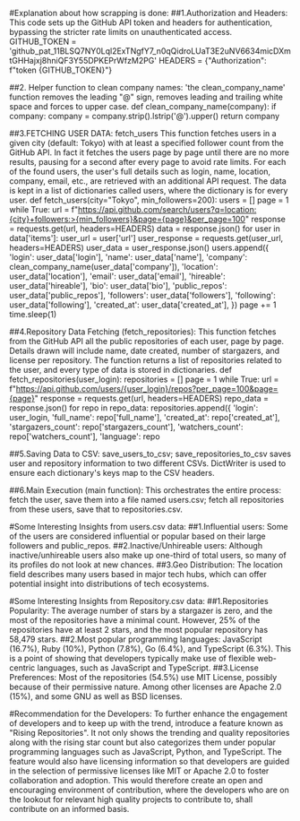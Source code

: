 #Explanation about how scrapping is done:
  ##1.Authorization and Headers: 
    This code sets up the GitHub API token and headers for authentication, bypassing the stricter rate limits on unauthenticated access.
      GITHUB_TOKEN = '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'
      HEADERS = {"Authorization": f"token {GITHUB_TOKEN}"}
  
  ##2. Helper function to clean company names: 
    'the clean_company_name' function removes the leading "@" sign, removes leading and trailing white space and forces to upper case.
      def clean_company_name(company):
          if company:
              company = company.strip().lstrip('@').upper()
          return company
     
  ##3.FETCHING USER DATA: fetch_users
    This function fetches users in a given city (default: Tokyo) with at least a specified follower count from the GitHub API.
  In fact it fetches the users page by page until there are no more results, pausing for a second after every page to avoid rate limits.
  For each of the found users, the user's full details such as login, name, location, company, email, etc., are retrieved with an additional API request.
  The data is kept in a list of dictionaries called users, where the dictionary is for every user.
      def fetch_users(city="Tokyo", min_followers=200):
          users = []
          page = 1
          while True:
              url = f"https://api.github.com/search/users?q=location:{city}+followers:>{min_followers}&page={page}&per_page=100"
              response = requests.get(url, headers=HEADERS)
              data = response.json()
                      for user in data['items']:
                  user_url = user['url']
                  user_response = requests.get(user_url, headers=HEADERS)
                  user_data = user_response.json()
                  users.append({
                      'login': user_data['login'],
                      'name': user_data['name'],
                      'company': clean_company_name(user_data['company']),
                      'location': user_data['location'],
                      'email': user_data['email'],
                      'hireable': user_data['hireable'],
                      'bio': user_data['bio'],
                      'public_repos': user_data['public_repos'],
                      'followers': user_data['followers'],
                      'following': user_data['following'],
                      'created_at': user_data['created_at'],
                  })
              page += 1
              time.sleep(1)
  
  ##4.Repository Data Fetching (fetch_repositories):
    This function fetches from the GitHub API all the public repositories of each user, page by page. Details drawn will include name, date created, number of stargazers, and license per repository. The function returns a list of repositories related to the user, and every type of data is stored in dictionaries.
      def fetch_repositories(user_login):
          repositories = []
          page = 1
          while True:
              url = f"https://api.github.com/users/{user_login}/repos?per_page=100&page={page}"
              response = requests.get(url, headers=HEADERS)
              repo_data = response.json()
                      for repo in repo_data:
                  repositories.append({
                      'login': user_login,
                      'full_name': repo['full_name'],
                      'created_at': repo['created_at'],
                      'stargazers_count': repo['stargazers_count'],
                      'watchers_count': repo['watchers_count'],
                      'language': repo
  
  ##5.Saving Data to CSV:
    save_users_to_csv; save_repositories_to_csv saves user and repository information to two different CSVs. DictWriter is used to ensure each dictionary's keys map to the CSV headers. 
  
  ##6.Main Execution (main function): 
    This orchestrates the entire process: fetch the user, save them into a file named users.csv; fetch all repositories from these users, save that to repositories.csv.


#Some Interesting Insights from users.csv data:
  ##1.Influential users: 
    Some of the users are considered influential or popular based on their large followers and public_repos.
  ##2.Inactive/Unhireable users:
    Although inactive/unhireable users also make up one-third of total users, so many of its profiles do not look at new chances.
  ##3.Geo Distribution: 
    The location field describes many users based in major tech hubs, which can offer potential insight into distributions of tech ecosystems.


#Some Interesting Insights from Repository.csv data:
  ##1.Repositories Popularity: 
    The average number of stars by a stargazer is zero, and the most of the repositories have a minimal count. However, 25% of the repositories have at least 2 stars, and the most popular repository has 58,479 stars.
  ##2.Most popular programming languages: 
    JavaScript (16.7%), Ruby (10%), Python (7.8%), Go (6.4%), and TypeScript (6.3%). This is a point of showing that developers typically make use of flexible web-centric languages, such as JavaScript and TypeScript.
  ##3.License Preferences:
    Most of the repositories (54.5%) use MIT License, possibly because of their permissive nature. Among other licenses are Apache 2.0 (15%), and some GNU as well as BSD licenses.


#Recommendation for the Developers:
To further enhance the engagement of developers and to keep up with the trend, introduce a feature known as "Rising Repositories". It not only shows the trending and quality repositories along with the rising star count but also categorizes them under popular programming languages such as JavaScript, Python, and TypeScript. The feature would also have licensing information so that developers are guided in the selection of permissive licenses like MIT or Apache 2.0 to foster collaboration and adoption. This would therefore create an open and encouraging environment of contribution, where the developers who are on the lookout for relevant high quality projects to contribute to, shall contribute on an informed basis.
